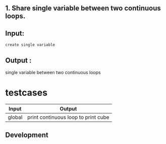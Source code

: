 ## 1. Share single variable between two continuous loops.  


## Input:
    create single variable

## Output :
   single variable between two continuous loops

# testcases

| Input | Output |
| ------ | ------ |
| global | print continuous loop to print cube |

## Development
